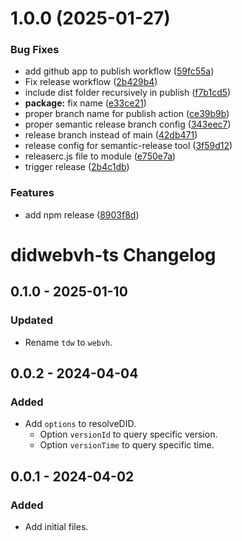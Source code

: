# 1.0.0 (2025-01-27)


### Bug Fixes

* add github app to publish workflow ([59fc55a](https://github.com/decentralized-identity/didwebvh-ts/commit/59fc55a2568067d7eba952d9ac51adc29f7299db))
* Fix release workflow ([2b429b4](https://github.com/decentralized-identity/didwebvh-ts/commit/2b429b4dcd52d1ebe9c9744a5903272ed4c406bb))
* include dist folder recursively in publish ([f7b1cd5](https://github.com/decentralized-identity/didwebvh-ts/commit/f7b1cd514aa99b25f7bd2466283f95afa55ab9d1))
* **package:** fix name ([e33ce21](https://github.com/decentralized-identity/didwebvh-ts/commit/e33ce2146615bc2fd2d300a425176e83acf334cd))
* proper branch name for publish action ([ce39b9b](https://github.com/decentralized-identity/didwebvh-ts/commit/ce39b9b3b26ec49269f261a9a9fb8305d95872c8))
* proper semantic release branch config ([343eec7](https://github.com/decentralized-identity/didwebvh-ts/commit/343eec76575deab7d579e6e8844128627ea70660))
* release branch instead of main ([42db471](https://github.com/decentralized-identity/didwebvh-ts/commit/42db471500e4317b8442b808ae0cf3162599f040))
* release config for semantic-release tool ([3f59d12](https://github.com/decentralized-identity/didwebvh-ts/commit/3f59d12ec1130967c345d27549506e4625a9d386))
* releaserc.js file to module ([e750e7a](https://github.com/decentralized-identity/didwebvh-ts/commit/e750e7a3391c3e1e2fdb024b96bb1f56ff16bd0b))
* trigger release ([2b4c1db](https://github.com/decentralized-identity/didwebvh-ts/commit/2b4c1db7e10c558b56a9e70eea8290c72d5d1c0e))


### Features

* add npm release ([8903f8d](https://github.com/decentralized-identity/didwebvh-ts/commit/8903f8d4edebc1cc7fe9c04e4c2b8d9ade12c1a3))

# didwebvh-ts Changelog

## 0.1.0 - 2025-01-10

### Updated
- Rename `tdw` to `webvh`.

## 0.0.2 - 2024-04-04

### Added
- Add `options` to resolveDID.
  - Option `versionId` to query specific version.
  - Option `versionTime` to query specific time.

## 0.0.1 - 2024-04-02

### Added
- Add initial files.
